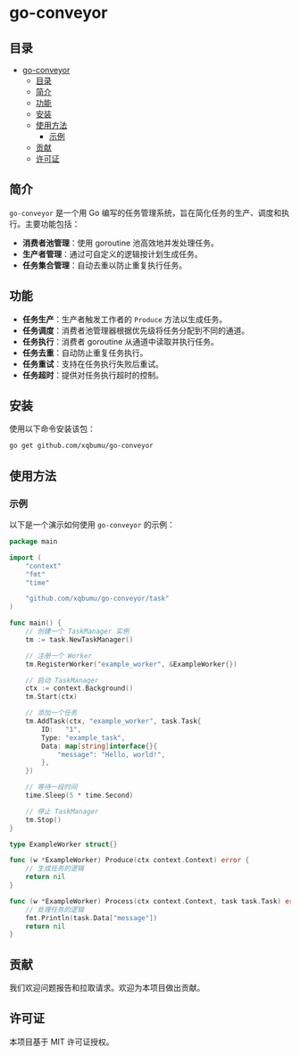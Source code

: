 # go-conveyor

## 目录

- [go-conveyor](#go-conveyor)
  - [目录](#目录)
  - [简介](#简介)
  - [功能](#功能)
  - [安装](#安装)
  - [使用方法](#使用方法)
    - [示例](#示例)
  - [贡献](#贡献)
  - [许可证](#许可证)

## 简介

`go-conveyor` 是一个用 Go 编写的任务管理系统，旨在简化任务的生产、调度和执行。主要功能包括：

* **消费者池管理**：使用 goroutine 池高效地并发处理任务。
* **生产者管理**：通过可自定义的逻辑按计划生成任务。
* **任务集合管理**：自动去重以防止重复执行任务。

## 功能

* **任务生产**：生产者触发工作者的 `Produce` 方法以生成任务。
* **任务调度**：消费者池管理器根据优先级将任务分配到不同的通道。
* **任务执行**：消费者 goroutine 从通道中读取并执行任务。
* **任务去重**：自动防止重复任务执行。
* **任务重试**：支持在任务执行失败后重试。
* **任务超时**：提供对任务执行超时的控制。

## 安装

使用以下命令安装该包：

```bash
go get github.com/xqbumu/go-conveyor
```

## 使用方法

### 示例

以下是一个演示如何使用 `go-conveyor` 的示例：

```go
package main

import (
	"context"
	"fmt"
	"time"

	"github.com/xqbumu/go-conveyor/task"
)

func main() {
	// 创建一个 TaskManager 实例
	tm := task.NewTaskManager()

	// 注册一个 Worker
	tm.RegisterWorker("example_worker", &ExampleWorker{})

	// 启动 TaskManager
	ctx := context.Background()
	tm.Start(ctx)

	// 添加一个任务
	tm.AddTask(ctx, "example_worker", task.Task{
		ID:   "1",
		Type: "example_task",
		Data: map[string]interface{}{
			"message": "Hello, world!",
		},
	})

	// 等待一段时间
	time.Sleep(5 * time.Second)

	// 停止 TaskManager
	tm.Stop()
}

type ExampleWorker struct{}

func (w *ExampleWorker) Produce(ctx context.Context) error {
	// 生成任务的逻辑
	return nil
}

func (w *ExampleWorker) Process(ctx context.Context, task task.Task) error {
	// 处理任务的逻辑
	fmt.Println(task.Data["message"])
	return nil
}
```

## 贡献

我们欢迎问题报告和拉取请求。欢迎为本项目做出贡献。

## 许可证

本项目基于 MIT 许可证授权。